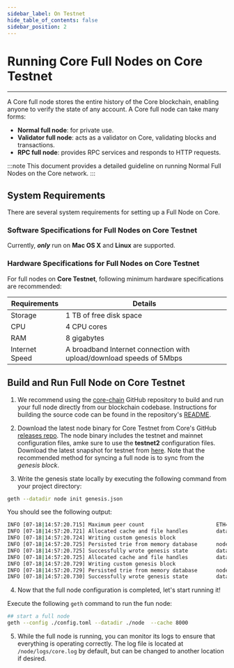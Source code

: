 ```yaml
---
sidebar_label: On Testnet
hide_table_of_contents: false
sidebar_position: 2
---
```



# Running Core Full Nodes on Core Testnet
---


A Core full node stores the entire history of the Core blockchain, enabling anyone to verify the state of any account. A Core full node can take many forms:


* **Normal full node**: for private use.
* **Validator full node**: acts as a validator on Core, validating blocks and transactions.
* **RPC full node**: provides RPC services and responds to HTTP requests.


:::note
This document provides a detailed guideline on running Normal Full Nodes on the Core network.
:::


## System Requirements


There are several system requirements for setting up a Full Node on Core.


### Software Specifications for Full Nodes on Core Testnet


Currently, **_only_** run on **Mac OS X** and **Linux** are supported.


### Hardware Specifications for Full Nodes on Core Testnet


For full nodes on **Core Testnet**, following minimum hardware specifications are recommended:


| Requirements   | Details                                                                                                 |  
|----------------|---------------------------------------------------------------------------------------------------------|
| Storage        | 1 TB of free disk space                                                                                 |
| CPU            | 4 CPU cores                                                                                             |
| RAM            | 8 gigabytes                                                                                             |
| Internet Speed | A broadband Internet connection with upload/download speeds of 5Mbps                                    |




## Build and Run Full Node on Core Testnet


1. We recommend using the [core-chain](https://github.com/coredao-org/core-chain) GitHub repository to build and run your full node directly from our blockchain codebase. Instructions for building the source code can be found in the repository's [README](https://github.com/coredao-org/core-chain#building-the-source).

2. Download the latest node binary for Core Testnet from Core's GitHub [releases repo](https://github.com/coredao-org/core-chain/releases/latest). The node binary includes the testnet and mainnet configuration files, amke sure to use the **testnet2** configuration files. Download the latest snapshot for testnet from [here](https://github.com/coredao-org/core-snapshots?tab=readme-ov-file#testnet). Note that the recommended method for syncing a full node is to sync from the _genesis block_.

3. Write the genesis state locally by executing the following command from your project directory:

```bash
geth --datadir node init genesis.json
```

You should see the following output:

```bash
INFO [07-18|14:57:20.715] Maximum peer count                       ETH=25 LES=0 total=25
INFO [07-18|14:57:20.721] Allocated cache and file handles         database=/Users/jackcrypto/go/core-chain/node/geth/chaindata cache=16 handles=16
INFO [07-18|14:57:20.724] Writing custom genesis block
INFO [07-18|14:57:20.725] Persisted trie from memory database      nodes=25 size=87.18kB time=226.129µs gcnodes=0 gcsize=0.00B gctime=0s livenodes=1 livesize=0.00B
INFO [07-18|14:57:20.725] Successfully wrote genesis state         database=chaindata                             hash=d90508…5c034a
INFO [07-18|14:57:20.725] Allocated cache and file handles         database=/Users/jackcrypto/go/core-chain/node/geth/lightchaindata cache=16 handles=16
INFO [07-18|14:57:20.729] Writing custom genesis block
INFO [07-18|14:57:20.729] Persisted trie from memory database      nodes=25 size=87.18kB time=178.332µs gcnodes=0 gcsize=0.00B gctime=0s livenodes=1 livesize=0.00B
INFO [07-18|14:57:20.730] Successfully wrote genesis state         database=lightchaindata                             hash=d90508…5c034a
```

4. Now that the full node configuration is completed, let's start running it!

Execute the following `geth` command to run the fun node:

```bash
## start a full node
geth --config ./config.toml --datadir ./node  --cache 8000
```

5. While the full node is running, you can monitor its logs to ensure that everything is operating correctly. The log file is located at `/node/logs/core.log` by default, but can be changed to another location if desired.